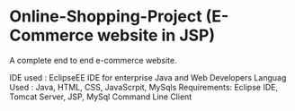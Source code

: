 # Online-Shopping-Project (E-Commerce website in JSP)

A complete end to end e-commerce website.


IDE used : EclipseEE IDE for enterprise Java and Web Developers
Languag Used : Java, HTML, CSS, JavaScrpit, MySqls
Requirements:  Eclipse IDE, Tomcat Server, JSP, MySql Command Line Client

